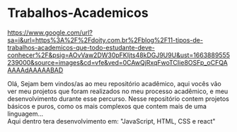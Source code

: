 # Trabalhos-Academicos
https://www.google.com/url?sa=i&url=https%3A%2F%2Fdoity.com.br%2Fblog%2F11-tipos-de-trabalhos-academicos-que-todo-estudante-deve-conhecer%2F&psig=AOvVaw2DW30pFKIjts48kDGJ9U9U&ust=1663889555239000&source=images&cd=vfe&ved=0CAwQjRxqFwoTCIie8OSFp_oCFQAAAAAdAAAAABAD

Olá, Sejam bem vindos/as ao meu repositório acadêmico, aqui vocês vão ver meu projetos que foram realizados no meu processo acadêmico, 
e meu desenvolvimento durante esse percurso. Nesse repositório contem projetos básicos e puros, como os mais complexos que contem mais de uma linguagem... 
<br>Aqui dentro tera desenvolvimento em: "JavaScript, HTML, CSS e react"
